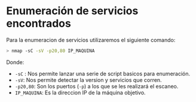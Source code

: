 # Enumeración de servicios encontrados

Para la enumeracion de servicios utilizaremos el siguiente comando:

```bash
> nmap -sC -sV -p20,80 IP_MAQUINA
```

Donde:
- `-sC` : Nos permite lanzar una serie de script basicos para enumeración.
- `-sV`: Nos permite detectar la version y servicios que corren.
- `-p20,80`: Son los puertos (`-p`) a los que se les realizará el escaneo.
- `IP_MAQUINA`: Es la direccion IP de la máquina objetivo.